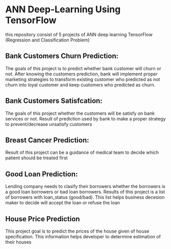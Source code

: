 # ANN Deep-Learning Using TensorFlow
this repository consist of 5 projects of ANN deep learning TensorFlow (Regression and Classification Problem)

## Bank Customers Churn Prediction:
The goals of this project is to predict whether bank customer will churn or not. After knowing the customers prediction, bank will implement proper marketing strategies to transform existing customer who predicted as not churn into loyal customer and keep customers who predicted as churn.


## Bank Customers Satisfcation:
The goals of this project whether the customers will be satisfy on bank services or not. Result of prediction used by bank to make a proper strategy to prevent/decrease unsatisfy customers

## Breast Cancer Prediction:
Result of this project can be a guidance of medical team to decide which patient should be treated first

## Good Loan Prediction:
Lending company needs to clasify their borrowers whether the borrowers is a good loan borrowers or bad loan borrowers. Results of this project is a list of borrowers with loan_status (good/bad). This list helps business decesion maker to decide will accept the loan or refuse the loan

## House Price Prediction
This project goal is to predict the prices of the house given of house specification. This information helps developer to determine estimation of their houses
